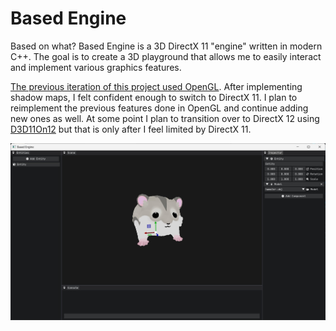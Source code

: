 # Based Engine

Based on what? Based Engine is a 3D DirectX 11 "engine" written in modern C++. The goal is to create a 3D playground that allows me to easily interact and implement various graphics features.

[The previous iteration of this project used OpenGL](https://github.com/matekdev/based-engine-opengl). After implementing shadow maps, I felt confident enough to switch to DirectX 11. I plan to reimplement the previous features done in OpenGL and continue adding new ones as well. At some point I plan to transition over to DirectX 12 using [D3D11On12](https://learn.microsoft.com/en-us/windows/win32/direct3d12/direct3d-11-on-12) but that is only after I feel limited by DirectX 11.

![EX](screenshots/ex1.jpg)
